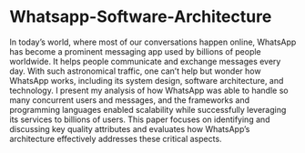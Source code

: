 # Whatsapp-Software-Architecture

In today’s world, where most of our conversations happen online, WhatsApp has become a prominent messaging app used by billions of people worldwide. It helps people communicate and exchange messages every day. With such astronomical traffic, one can’t help but wonder how WhatsApp works, including its system design, software architecture, and technology. I present my analysis of how WhatsApp was able to handle so many concurrent users and messages, and the frameworks and programming languages enabled scalability while successfully leveraging its services to billions of users. This paper focuses on identifying and discussing key quality attributes and evaluates how WhatsApp’s architecture effectively addresses these critical aspects.
